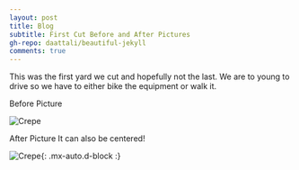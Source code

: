 ```yaml
---
layout: post
title: Blog
subtitle: First Cut Before and After Pictures 
gh-repo: daattali/beautiful-jekyll
comments: true
---
```


This was the first yard we cut and hopefully not the last. We are to young to drive so we have to either bike the equipment or walk it.

Before Picture

![Crepe](https://s3-media3.fl.yelpcdn.com/bphoto/cQ1Yoa75m2yUFFbY2xwuqw/348s.jpg)

After Picture It can also be centered!

![Crepe](https://s3-media3.fl.yelpcdn.com/bphoto/cQ1Yoa75m2yUFFbY2xwuqw/348s.jpg){: .mx-auto.d-block :}
